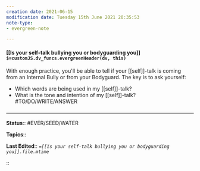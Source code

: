 ```yaml
---
creation date: 2021-06-15
modification date: Tuesday 15th June 2021 20:35:53
note-type: 
- evergreen-note

---
```


#### [[Is your self-talk bullying you or bodyguarding you]] `$=customJS.dv_funcs.evergreenHeader(dv, this)`

With enough practice, you'll be able to tell if your [[self]]-talk is coming from an Internal Bully or from your Bodyguard. The key is to ask yourself: 
- Which words are being used in my [[self]]-talk? 
- What is the tone and intention of my [[self]]-talk?
#TO/DO/WRITE/ANSWER 

### <hr class="footnote"/>

**Status**:: #EVER/SEED/WATER 

**Topics**::  

**Last Edited**:: *`=[[Is your self-talk bullying you or bodyguarding you]].file.mtime`*
	
::